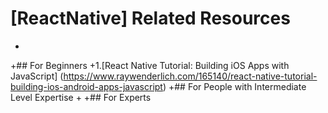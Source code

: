 # [ReactNative] Related Resources
+
+## For Beginners
+1.[React Native Tutorial: Building iOS Apps with JavaScript] (https://www.raywenderlich.com/165140/react-native-tutorial-building-ios-android-apps-javascript)
+## For People with Intermediate Level Expertise
+
+## For Experts
